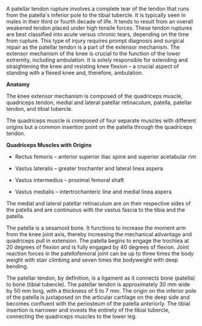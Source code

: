 A patellar tendon rupture involves a complete tear of the tendon that runs from the patella's inferior pole to the tibial tubercle. It is typically seen in males in their third or fourth decade of life. It tends to result from an overall weakened tendon placed under high tensile forces. These tendon ruptures are best classified into acute versus chronic tears, depending on the time from rupture. This type of injury requires prompt diagnosis and surgical repair as the patellar tendon is a part of the extensor mechanism. The extensor mechanism of the knee is crucial to the function of the lower extremity, including ambulation. It is solely responsible for extending and straightening the knee and resisting knee flexion – a crucial aspect of standing with a flexed knee and, therefore, ambulation.

**Anatomy**

The knee extensor mechanism is composed of the quadriceps muscle, quadriceps tendon, medial and lateral patellar retinaculum, patella, patellar tendon, and tibial tubercle.

The quadriceps muscle is composed of four separate muscles with different origins but a common insertion point on the patella through the quadriceps tendon.

**Quadriceps Muscles with Origins**

- Rectus femoris – anterior superior iliac spine and superior acetabular rim

- Vastus lateralis – greater trochanter and lateral linea aspera

- Vastus intermedius – proximal femoral shaft

- Vastus medialis – intertrochanteric line and medial linea aspera

The medial and lateral patellar retinaculum are on their respective sides of the patella and are continuous with the vastus fascia to the tibia and the patella.

The patella is a sesamoid bone. It functions to increase the moment arm from the knee joint axis, thereby increasing the mechanical advantage and quadriceps pull in extension. The patella begins to engage the trochlea at 20 degrees of flexion and is fully engaged by 40 degrees of flexion. Joint reaction forces in the patellofemoral joint can be up to three times the body weight with stair climbing and seven times the bodyweight with deep bending.

The patellar tendon, by definition, is a ligament as it connects bone (patella) to bone (tibial tubercle). The patellar tendon is approximately 30 mm wide by 50 mm long, with a thickness of 5 to 7 mm. The origin on the inferior pole of the patella is juxtaposed on the articular cartilage on the deep side and becomes confluent with the periosteum of the patella anteriorly. The tibial insertion is narrower and invests the entirety of the tibial tubercle, connecting the quadriceps muscles to the lower leg.